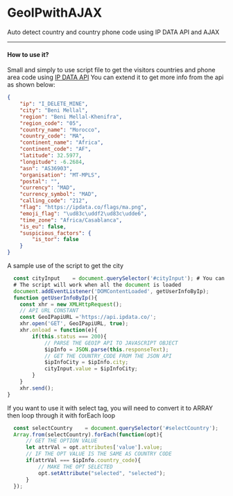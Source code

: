 # GeoIPwithAJAX
Auto detect country and country phone code using IP DATA API and AJAX
___

#### How to use it?
Small and simply to use script file to get the visitors countries and phone area code using [IP DATA API](https://api.ipdata.co/) You can extend it to get more info from the api as shown below: 
```JSON
{
    "ip": "I_DELETE_MINE",
    "city": "Beni Mellal",
    "region": "Beni Mellal-Khenifra",
    "region_code": "05",
    "country_name": "Morocco",
    "country_code": "MA",
    "continent_name": "Africa",
    "continent_code": "AF",
    "latitude": 32.5977,
    "longitude": -6.2684,
    "asn": "AS36903",
    "organisation": "MT-MPLS",
    "postal": "",
    "currency": "MAD",
    "currency_symbol": "MAD",
    "calling_code": "212",
    "flag": "https://ipdata.co/flags/ma.png",
    "emoji_flag": "\ud83c\uddf2\ud83c\udde6",
    "time_zone": "Africa/Casablanca",
    "is_eu": false,
    "suspicious_factors": {
        "is_tor": false
    }
}
```
A sample use of the script to get the city
```javascript
  const cityInput    = document.querySelector('#cityInput'); # You can select by class or any css selector
  # The script will work when all the document is loaded
  document.addEventListener('DOMContentLoaded', getUserInfoByIp);
  function getUserInfoByIp(){
    const xhr = new XMLHttpRequest();
    // API URL CONSTANT
    const GeoIPapiURL ='https://api.ipdata.co/';
    xhr.open('GET', GeoIPapiURL, true);
    xhr.onload = function(e){
        if(this.status === 200){
            // PARSE THE GEOIP API TO JAVASCRIPT OBJECT
            $ipInfo = JSON.parse(this.responseText);
            // GET THE COUNTRY_CODE FROM THE JSON API
            $ipInfoCity = $ipInfo.city;
            cityInput.value = $ipInfoCity;
        }
    }
    xhr.send();
}
```

If you want to use it with select tag, you will need to convert it to ARRAY then loop through it with forEach loop

```javascript
  const selectCountry    = document.querySelector('#selectCountry');
  Array.from(selectCountry).forEach(function(opt){     
      // GET THE OPTION VALUE
      let attrVal = opt.attributes['value'].value;
      // IF THE OPT VALUE IS THE SAME AS COUNTRY CODE
      if(attrVal === $ipInfo.country_code){
          // MAKE THE OPT SELECTED
          opt.setAttribute("selected", "selected");
      }
  });
```
